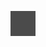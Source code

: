 ![](Notatki/Semestr%204/Organizacja%20i%20architektura%20komputerów/Wykłady/Wykład%208/Drawing%202024-06-05%2013.19.46.excalidraw.svg)